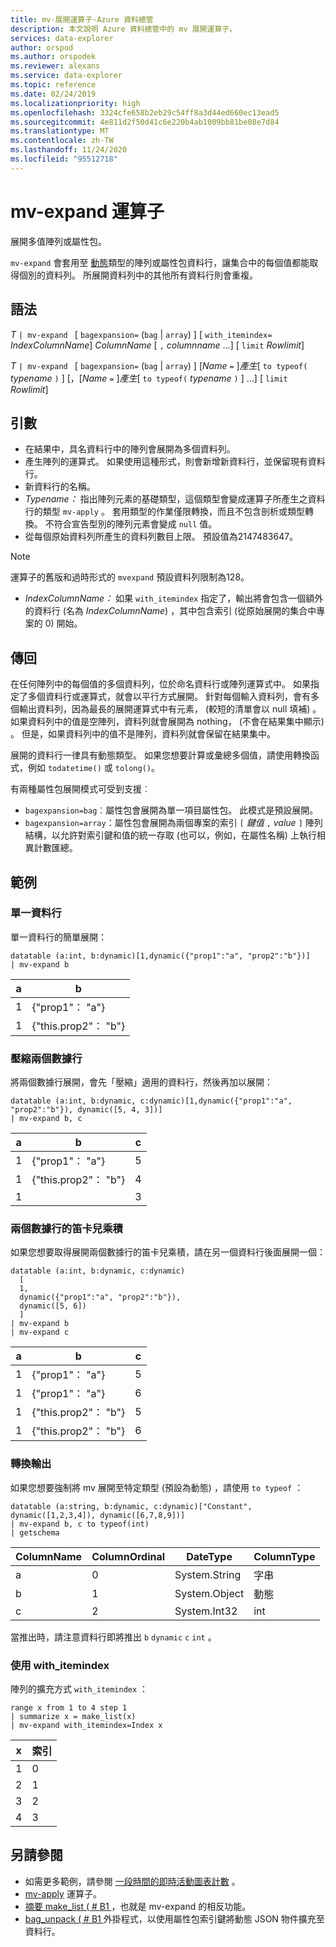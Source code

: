 ```yaml
---
title: mv-展開運算子-Azure 資料總管
description: 本文說明 Azure 資料總管中的 mv 展開運算子。
services: data-explorer
author: orspod
ms.author: orspodek
ms.reviewer: alexans
ms.service: data-explorer
ms.topic: reference
ms.date: 02/24/2019
ms.localizationpriority: high
ms.openlocfilehash: 3324cfe658b2eb29c54ff8a3d44ed660ec13ead5
ms.sourcegitcommit: 4e811d2f50d41c6e220b4ab1009bb81be08e7d84
ms.translationtype: MT
ms.contentlocale: zh-TW
ms.lasthandoff: 11/24/2020
ms.locfileid: "95512718"
---
```

# <a name="mv-expand-operator"></a>mv-expand 運算子

展開多值陣列或屬性包。

`mv-expand` 會套用至 [動態](./scalar-data-types/dynamic.md)類型的陣列或屬性包資料行，讓集合中的每個值都能取得個別的資料列。 所展開資料列中的其他所有資料行則會重複。 

## <a name="syntax"></a>語法

*T* `| mv-expand ` [ `bagexpansion=` (`bag`  |  `array`) ] [ `with_itemindex=` *IndexColumnName*] *ColumnName* [ `,` *columnname* ...] [ `limit` *Rowlimit*]

*T* `| mv-expand ` [ `bagexpansion=` (`bag`  |  `array`) ] [*Name* `=` ]*產生*[ `to typeof(` *typename* `)` ] [，[*Name* `=` ]*產生*[ `to typeof(` *typename* `)` ] ...] [ `limit` *Rowlimit*]

## <a name="arguments"></a>引數

*  在結果中，具名資料行中的陣列會展開為多個資料列。 
*  產生陣列的運算式。 如果使用這種形式，則會新增新資料行，並保留現有資料行。
*  新資料行的名稱。
* *Typename：* 指出陣列元素的基礎類型，這個類型會變成運算子所產生之資料行的類型 `mv-apply` 。 套用類型的作業僅限轉換，而且不包含剖析或類型轉換。 不符合宣告型別的陣列元素會變成 `null` 值。
*  從每個原始資料列所產生的資料列數目上限。 預設值為2147483647。 

  > [!Note]
  > 運算子的舊版和過時形式的 `mvexpand` 預設資料列限制為128。

* *IndexColumnName：* 如果 `with_itemindex` 指定了，輸出將會包含一個額外的資料行 (名為 *IndexColumnName*) ，其中包含索引 (從原始展開的集合中專案的 0) 開始。 

## <a name="returns"></a>傳回

在任何陣列中的每個值的多個資料列，位於命名資料行或陣列運算式中。
如果指定了多個資料行或運算式，就會以平行方式展開。 針對每個輸入資料列，會有多個輸出資料列，因為最長的展開運算式中有元素， (較短的清單會以 null 填補) 。 如果資料列中的值是空陣列，資料列就會展開為 nothing， (不會在結果集中顯示) 。 但是，如果資料列中的值不是陣列，資料列就會保留在結果集中。 

展開的資料行一律具有動態類型。 如果您想要計算或彙總多個值，請使用轉換函式，例如 `todatetime()` 或 `tolong()`。

有兩種屬性包展開模式可受到支援︰
* `bagexpansion=bag`︰屬性包會展開為單一項目屬性包。 此模式是預設展開。
* `bagexpansion=array`：屬性包會展開為兩個專案的索引 `[` *鍵值* `,` *value* `]` 陣列結構，以允許對索引鍵和值的統一存取 (也可以，例如，在屬性名稱) 上執行相異計數匯總。 

## <a name="examples"></a>範例

### <a name="single-column"></a>單一資料行

單一資料行的簡單展開：

<!-- csl: https://help.kusto.windows.net:443/Samples -->
 ```kusto
datatable (a:int, b:dynamic)[1,dynamic({"prop1":"a", "prop2":"b"})]
| mv-expand b 
```

|a|b|
|---|---|
|1|{"prop1"： "a"}|
|1|{"this.prop2"： "b"}|

### <a name="zipped-two-columns"></a>壓縮兩個數據行

將兩個數據行展開，會先「壓縮」適用的資料行，然後再加以展開：

<!-- csl: https://help.kusto.windows.net:443/Samples -->
```kusto
datatable (a:int, b:dynamic, c:dynamic)[1,dynamic({"prop1":"a", "prop2":"b"}), dynamic([5, 4, 3])]
| mv-expand b, c
```

|a|b|c|
|---|---|---|
|1|{"prop1"： "a"}|5|
|1|{"this.prop2"： "b"}|4|
|1||3|

### <a name="cartesian-product-of-two-columns"></a>兩個數據行的笛卡兒乘積

如果您想要取得展開兩個數據行的笛卡兒乘積，請在另一個資料行後面展開一個：

<!-- csl: https://kuskusdfv3.kusto.windows.net/Kuskus -->
```kusto
datatable (a:int, b:dynamic, c:dynamic)
  [
  1,
  dynamic({"prop1":"a", "prop2":"b"}),
  dynamic([5, 6])
  ]
| mv-expand b
| mv-expand c
```

|a|b|c|
|---|---|---|
|1|{"prop1"： "a"}|5|
|1|{"prop1"： "a"}|6|
|1|{"this.prop2"： "b"}|5|
|1|{"this.prop2"： "b"}|6|

### <a name="convert-output"></a>轉換輸出

如果您想要強制將 mv 展開至特定類型 (預設為動態) ，請使用 `to typeof` ：

<!-- csl: https://help.kusto.windows.net:443/Samples -->
```kusto
datatable (a:string, b:dynamic, c:dynamic)["Constant", dynamic([1,2,3,4]), dynamic([6,7,8,9])]
| mv-expand b, c to typeof(int)
| getschema 
```

ColumnName|ColumnOrdinal|DateType|ColumnType
-|-|-|-
a|0|System.String|字串
b|1|System.Object|動態
c|2|System.Int32|int

當推出時，請注意資料行即將推出 `b` `dynamic` `c` `int` 。

### <a name="using-with_itemindex"></a>使用 with_itemindex

陣列的擴充方式 `with_itemindex` ：

<!-- csl: https://help.kusto.windows.net:443/Samples -->
```kusto
range x from 1 to 4 step 1
| summarize x = make_list(x)
| mv-expand with_itemindex=Index x
```

|x|索引|
|---|---|
|1|0|
|2|1|
|3|2|
|4|3|
 
## <a name="see-also"></a>另請參閱

* 如需更多範例，請參閱 [一段時間的即時活動圖表計數](./samples.md#chart-concurrent-sessions-over-time) 。
* [mv-apply](./mv-applyoperator.md) 運算子。
* [摘要 make_list ( # B1 ](makelist-aggfunction.md)，也就是 mv-expand 的相反功能。
* [bag_unpack ( # B1 ](bag-unpackplugin.md) 外掛程式，以使用屬性包索引鍵將動態 JSON 物件擴充至資料行。
